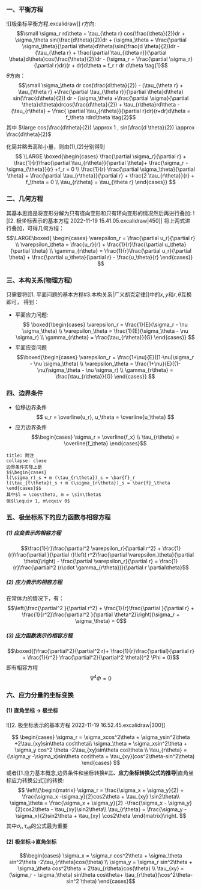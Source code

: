 ### 一、平衡方程

![[极坐标平衡方程.excalidraw]]
$r$方向:
$$\small
\sigma_r rd\theta + \tau_{\theta r} cos(\frac{\theta}{2})dr + \sigma_\theta sin(\frac{d\theta}{2})dr + (\sigma_\theta + \frac{\partial \sigma_\theta}{\partial \theta}d\theta)\sin(\frac{d \theta}{2})dr - (\tau_{\theta r} + \frac{\partial \tau_{\theta r}}{\partial \theta}d\theta)cos(\frac{\theta}{2})dr - (\sigma_r + \frac{\partial \sigma_r}{\partial r}dr)(r + dr)d\theta = f_r r dr d\theta
\tag{1}$$
$\theta$方向：
$$\small \sigma_\theta dr cos(\frac{d\theta}{2})  - (\tau_{\theta r} + \tau_{\theta r} +\frac{\partial \tau_{\theta r}}{\partial \theta}d\theta) sin(\frac{d\theta}{2}) dr - (\sigma_\theta +\frac{\partial \sigma}{\partial \theta}d\theta)drcos(\frac{d\theta}{2}) + \tau_{r\theta}rd\theta - (\tau_{r\theta} + \frac{ \partial \tau_{r\theta}}{\partial r}dr)(r+dr)d\theta = f_\theta rdrd\theta \tag{2}$$
其中
$\large cos(\frac{d\theta}{2}) \approx 1 , sin(\frac{d \theta}{2}) \approx \frac{d\theta}{2}$

化简并略去高阶小量，则由(1),(2)分别得到
$$
\LARGE
\boxed{\begin{cases}
\frac{\partial \sigma_r}{\partial r} + \frac{1}{r}\frac{\partial \tau_{r\theta}}{\partial \theta}+ \frac{\sigma_r -\sigma_{\theta}}{r} +f_r = 0 \\ 
\frac{1}{r} \frac{\partial \sigma_\theta}{\partial \theta} + \frac{\partial \tau_{r\theta}}{\partial r} + \frac{2 \tau_{r\theta}}{r} + f_\theta = 0 \\ 
\tau_{r\theta} = \tau_{\theta r}
\end{cases}}
$$

### 二、几何方程

其基本思路是将变形分解为只有径向变形和只有环向变形的情况然后再进行叠加: 
![[2. 极坐标表示的基本方程 2022-11-19 15.41.05.excalidraw|450]]
将上两式进行叠加，可得几何方程： 
$$\LARGE\boxed{
\begin{cases}
\varepsilon_r = \frac{\partial u_r}{\partial r} \\
\varepsilon_\theta = \frac{u_r}{r}  + \frac{1}{r}\frac{\partial u_\theta}{\partial \theta} \\
\gamma_{r\theta} = \frac{1}{r}\frac{\partial u_r}{\partial \theta} + \frac{\partial u_\theta}{\partial r} - \frac{u_\theta}{r}
\end{cases}}
$$

### 三、本构关系(物理方程)
只需要将[[1. 平面问题的基本方程#3.本构关系|广义胡克定律]]中的$x,y$和$r,\theta$互换即可， 得到：
- 平面应力问题: 
$$
\boxed{\begin{cases}
\varepsilon_r = \frac{1}{E}(\sigma_r - \nu \sigma_\theta) \\
\varepsilon_\theta = \frac{1}{E}(\sigma_\theta - \nu \sigma_r) \\
\gamma_{r\theta} = \frac{\tau_{r\theta}}{G}
\end{cases}}
$$
- 平面应变问题
$$\boxed{\begin{cases}
\varepsilon_r = \frac{1+\nu}{E}((1-\nu)\sigma_r - \nu \sigma_\theta) \\
\varepsilon_\theta = \frac{1+\nu}{E}((1-\nu)\sigma_\theta - \nu \sigma_r) \\
\gamma_{r\theta} = \frac{\tau_{r\theta}}{G}
\end{cases}}
$$
### 四、边界条件 
-  位移边界条件
$$
u_r = \overline{u_r}, u_\theta = \overline{u_\theta}
$$
- 应力边界条件
$$\begin{cases}
\sigma_r = \overline{f_x} \\
\tau_{r\theta} = \overline{f_\theta}
\end{cases}$$
`````ad-note
title: 附注
collapse: close
边界条件实际上是
$$\begin{cases}
l(\sigma_r)_s + m (\tau_{r\theta})_s = \bar{f}_r
l(\tau_{t\theta})_s + m (\sigma_{r\theta})_s = \bar{f}_\theta
\end{cases}$$
其中$l = \cos\theta, m = \sin\theta$
但$l\equiv 1, m\equiv 0$
`````

### 五、极坐标系下的应力函数与相容方程
##### (1) 应变表示的相容方程
$$\frac{1}{r}\frac{\partial^2 \varepsilon_r}{\partial r^2} + \frac{1}{r}\frac{\partial }{\partial r}\left( r^2\frac{\partial \varepsilon_\theta}{\partial \theta}\right) - \frac{\partial \varepsilon_r}{\partial r} = \frac{1}{r}\frac{\partial^2 (r\cdot \gamma_{r\theta})}{\partial r \partial\theta}$$
##### (2) 应力表示的相容方程
在常体力的情况下，有：
$$\left(\frac{\partial^2 }{\partial r^2} + \frac{1}{r}\frac{\partial }{\partial r} + \frac{1}{r^2}\frac{\partial^2 }{\partial \theta^2}\right)(\sigma_r + \sigma_\theta) = 0$$
##### (3) 应力函数表示的相容方程

$$\boxed{(\frac{\partial^2}{\partial^2 r}+ \frac{1}{r}\frac{\partial}{\partial r} + \frac{1}{r^2} \frac{\partial^2}{\partial^2 \theta})^2 \Phi = 0}$$
即有相容方程
$$\nabla^4 \Phi = 0$$
### 六、应力分量的坐标变换
#### (1) 直角坐标 -> 极坐标
![[2. 极坐标表示的基本方程 2022-11-19 16.52.45.excalidraw|300]]

$$
\begin{cases}
\sigma_r = \sigma_xcos^2\theta + \sigma_ysin^2\theta +2\tau_{xy}sin\theta cos\theta\\
\sigma_\theta = \sigma_xsin^2\theta + \sigma_y cos^2 \theta -2\tau_{xy}sin\theta cos\theta \\
\tau_{r\theta} = (\sigma_y -\sigma_x)sin\theta cos\theta + \tau_{xy}(cos^2\theta-sin^2\theta)
\end{cases}
$$
或者[[1.应力基本概念,边界条件和坐标转换#**三、应力坐标转换公式的推导**|直角坐标应力转换公式]]的转换: 
$$
\left\{\begin{matrix}
\sigma_r = \frac{\sigma_x + \sigma_y}{2} + \frac{\sigma_x -\sigma_y}{2}cos2\theta + \tau_{xy} \sin2\theta\\
\sigma_\theta = \frac{\sigma_x + \sigma_y}{2} -\frac{\sigma_x - \sigma_y}{2}cos2\theta - \tau_{xy}\sin2\theta\\
\tau_{r\theta} = \frac{\sigma_y - \sigma_x}{2}sin2\theta + \tau_{xy} \cos2\theta
\end{matrix}\right.
$$
其中$\sigma_r,\tau_{r\theta}$的公式最为重要
#### (2) 极坐标->直角坐标
$$\begin{cases}
\sigma_x = \sigma_r cos^2\theta + \sigma_\theta sin^2\theta -2\tau_{r\theta}cos(\theta) \\
\sigma_y = \sigma_r sin^2\theta + \sigma_\theta cos^2\theta + 2\tau_{r\theta}cos(\theta) \\
\tau_{xy} = (\sigma_r - \sigma_\theta) sin\theta cos\theta+ \tau_{r\theta}(\cos^2\theta-sin^2 \theta)
\end{cases}$$

